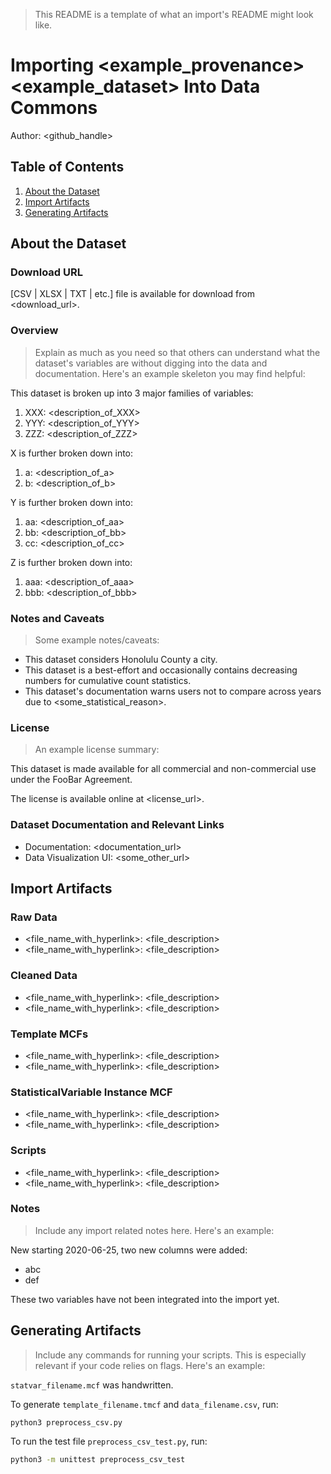 > This README is a template of what an import's README might look like.

# Importing <example_provenance> <example_dataset> Into Data Commons

Author: <github_handle>

## Table of Contents

1. [About the Dataset](#about-the-dataset)
1. [Import Artifacts](#import-artifacts)
1. [Generating Artifacts](#generating-artifacts)

## About the Dataset

### Download URL

[CSV | XLSX | TXT | etc.] file is available for download from <download_url>.

### Overview

> Explain as much as you need so that others can understand what the
dataset's variables are without digging into the data and documentation.
Here's an example skeleton you may find helpful:

This dataset is broken up into 3 major families of variables:
1. XXX: <description_of_XXX>
2. YYY: <description_of_YYY>
3. ZZZ: <description_of_ZZZ>

X is further broken down into:
1. a: <description_of_a>
2. b: <description_of_b>

Y is further broken down into:
1. aa: <description_of_aa>
2. bb: <description_of_bb>
3. cc: <description_of_cc>

Z is further broken down into:
1. aaa: <description_of_aaa>
2. bbb: <description_of_bbb>


### Notes and Caveats

> Some example notes/caveats:

- This dataset considers Honolulu County a city.
- This dataset is a best-effort and occasionally contains decreasing
  numbers for cumulative count statistics.
- This dataset's documentation warns users not to compare across years
  due to <some_statistical_reason>.

### License

> An example license summary:

This dataset is made available for all commercial and non-commercial
use under the FooBar Agreement.

The license is available online at <license_url>.

### Dataset Documentation and Relevant Links 

- Documentation: <documentation_url>
- Data Visualization UI: <some_other_url>

## Import Artifacts

### Raw Data
- <file_name_with_hyperlink>: <file_description>
- <file_name_with_hyperlink>: <file_description>

### Cleaned Data
- <file_name_with_hyperlink>: <file_description>
- <file_name_with_hyperlink>: <file_description>

### Template MCFs
- <file_name_with_hyperlink>: <file_description>
- <file_name_with_hyperlink>: <file_description>

### StatisticalVariable Instance MCF
- <file_name_with_hyperlink>: <file_description>
- <file_name_with_hyperlink>: <file_description>

### Scripts
- <file_name_with_hyperlink>: <file_description>
- <file_name_with_hyperlink>: <file_description>

### Notes

> Include any import related notes here. Here's an example:

New starting 2020-06-25, two new columns were added:

- abc
- def

These two variables have not been integrated into the import yet.

## Generating Artifacts

> Include any commands for running your scripts. This is especially relevant if
  your code relies on flags. Here's an example:

`statvar_filename.mcf` was handwritten.

To generate `template_filename.tmcf` and `data_filename.csv`, run:

```bash
python3 preprocess_csv.py
```

To run the test file `preprocess_csv_test.py`, run:

```bash
python3 -m unittest preprocess_csv_test
```
